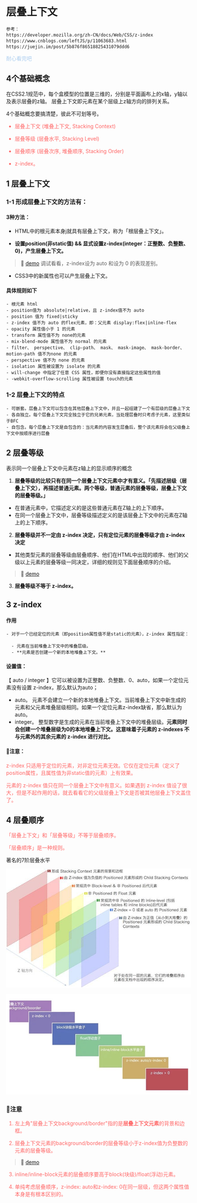 <font color="ff6666"></font>
# 层叠上下文

```
参考： 
https://developer.mozilla.org/zh-CN/docs/Web/CSS/z-index
https://www.cnblogs.com/leftJS/p/11063683.html
https://juejin.im/post/5b876f86518825431079ddd6
```
 <font color="abcdef">耐心看完吧</font>

## 4个基础概念
在CSS2.1规范中，每个盒模型的位置是三维的，分别是平面画布上的x轴，y轴以及表示层叠的z轴。
层叠上下文即元素在某个层级上z轴方向的排列关系。

4个基础概念要搞清楚，彼此不可划等号。

<font color="ff6666">

- 层叠上下文 (堆叠上下文, Stacking Context)

- 层叠等级 (层叠水平, Stacking Level)

- 层叠顺序 (层叠次序, 堆叠顺序, Stacking Order)

- z-index。

</font>


## 1  层叠上下文
### 1-1 形成层叠上下文的方法有：

#### 3种方法：

- HTML中的根元素<html></html>本身j就具有层叠上下文，称为「根层叠上下文」。

- **设置position(非static值) && 显式设置z-index(integer：正整数、负整数、0)，产生层叠上下文。**
> 🙋 [demo](https://github.com/owensiz/Blog-Owensiz/blob/master/demo/css/stack-1.html) 调试看看，z-index设为 auto 和设为 0 的表现差别。

- CSS3中的新属性也可以产生层叠上下文。

####  具体规则如下
```
- 根元素 html
- position值为 absolute|relative，且 z-index值不为 auto
- position 值为 fixed|sticky
- z-index 值不为 auto 的flex元素，即：父元素 display:flex|inline-flex
- opacity 属性值小于 1 的元素
- transform 属性值不为 none的元素
- mix-blend-mode 属性值不为 normal 的元素
- filter、 perspective、 clip-path、 mask、 mask-image、 mask-border、 motion-path 值不为none 的元素
- perspective 值不为 none 的元素
- isolation 属性被设置为 isolate 的元素
- will-change 中指定了任意 CSS 属性，即便你没有直接指定这些属性的值
- -webkit-overflow-scrolling 属性被设置 touch的元素
```

### 1-2 层叠上下文的特点
```
- 可嵌套。层叠上下文可以包含在其他层叠上下文中，并且一起组建了一个有层级的层叠上下文
- 各自独立。每个层叠上下文完全独立于它的兄弟元素，当处理层叠时只考虑子元素，这里类似于BFC
- 自包含。每个层叠上下文是自包含的：当元素的内容发生层叠后，整个该元素将会在父级叠上下文中按顺序进行层叠
```


## 2 层叠等级

表示同一个层叠上下文中元素在z轴上的显示顺序的概念


1.  **层叠等级的比较只有在同一个层叠上下文元素中才有意义。「先描述层级（层叠上下文），再描述普通元素。两个等级，普通元素的层叠等级，层叠上下文的层叠等级。」**
  - 在普通元素中，它描述定义的是这些普通元素在Z轴上的上下顺序。
  - 在同一个层叠上下文中，层叠等级描述定义的是该层叠上下文中的元素在Z轴上的上下顺序。


2. **层叠等级并不一定由 z-index 决定，只有定位元素的层叠等级才由 z-index 决定**
  - 其他类型元素的层叠等级由层叠顺序、他们在HTML中出现的顺序、他们的父级以上元素的层叠等级一同决定，详细的规则见下面层叠顺序的介绍。
> 🙋 [demo](https://github.com/owensiz/Blog-Owensiz/blob/master/demo/css/stack-2.html) 

3. **层叠等级不等于 z-index。** 


## 3 z-index

#### 作用

```
- 对于一个已经定位的元素（即position属性值不是static的元素），z-index 属性指定：

  - 元素在当前堆叠上下文中的堆叠层级。
  - **元素是否创建一个新的本地堆叠上下文。**
```

#### 设置值： 

【 auto / integer 】它可以被设置为正整数、负整数、0、auto，如果一个定位元素没有设置 z-index，那么默认为auto；
  

- auto。 元素不会建立一个新的本地堆叠上下文。当前堆叠上下文中新生成的元素和父元素堆叠层级相同。如果一个定位元素z-index缺省，那么默认为auto。
- integer。 整型数字是生成的元素在当前堆叠上下文中的堆叠层级。**元素同时会创建一个堆叠层级为0的本地堆叠上下文。这意味着子元素的 z-indexes 不与元素外的其余元素的 z-index 进行对比。**

#### 👀注意： 
<font color="ff6666">
z-index 只适用于定位的元素，对非定位元素无效。它仅在定位元素（定义了position属性，且属性值为非static值的元素）上有效果。

元素的 z-index 值只在同一个层叠上下文中有意义。如果遇到 z-index 值设了很大，但是不起作用的话，就去看看它的父级层叠上下文是否被其他层叠上下文盖住了。

</font>

## 4 层叠顺序
<font color="ff6666">
「层叠上下文」和「层叠等级」不等于层叠顺序。

「层叠顺序」是一种规则。
</font>


著名的7阶层叠水平

![](../demo/imgs/stack.jpeg)

![](../demo/imgs/stack2.jpeg)


### 👀注意
<font color="ff6666">

1. 左上角"层叠上下文background/border"指的是**层叠上下文元素**的背景和边框。

2. 层叠上下文元素的background/border的层叠等级小于z-index值为负整数的元素的层叠等级。

> 🙋 [demo](https://github.com/owensiz/Blog-Owensiz/blob/master/demo/css/stack-3.html) 
3. inline/inline-block元素的层叠顺序要高于block(块级)/float(浮动)元素。

4. 单纯考虑层叠顺序，z-index: auto和z-index: 0在同一层级，但这两个属性值本身是有根本区别的。
<font>